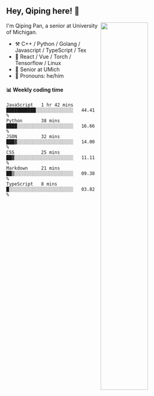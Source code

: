 

## Hey, Qiping here! :wave:

[<img align="right" width="50%" src="https://github-readme-stats.vercel.app/api?username=ppppqp&theme=dark&show_icons=true">](https://metrics.lecoq.io/ppppqp?template=classic)


I'm Qiping Pan, a senior at University of Michigan.

-   :hammer_and_pick: C++ / Python / Golang / Javascript / TypeScript / Tex
-   :pencil: React / Vue / Torch / Tensorflow / Linux 
-   :seedling: Senior at UMich
-   :man: Pronouns: he/him



#### :bar_chart: Weekly coding time

<!--START_SECTION:waka-->

```text
JavaScript   1 hr 42 mins    ███████████░░░░░░░░░░░░░░   44.41 %
Python       38 mins         ████░░░░░░░░░░░░░░░░░░░░░   16.66 %
JSON         32 mins         ███▓░░░░░░░░░░░░░░░░░░░░░   14.00 %
CSS          25 mins         ██▓░░░░░░░░░░░░░░░░░░░░░░   11.11 %
Markdown     21 mins         ██▒░░░░░░░░░░░░░░░░░░░░░░   09.38 %
TypeScript   8 mins          █░░░░░░░░░░░░░░░░░░░░░░░░   03.82 %
```

<!--END_SECTION:waka-->

